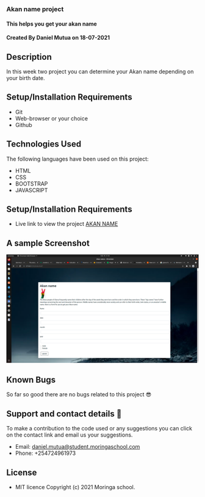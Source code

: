 ### Akan name project
#### This helps you get your akan name
#### Created By Daniel Mutua on 18-07-2021
## Description
In this week two project you can determine your Akan name depending on your birth date.
## Setup/Installation Requirements
* Git
* Web-browser or your choice
* Github

## Technologies Used
 The following languages have been used on this project:
 * HTML
 * CSS
 * BOOTSTRAP
 * JAVASCRIPT

## Setup/Installation Requirements

* Live link to view the project <a href="https://dan-mutua.github.io/akan-names/">AKAN NAME</a>
## A sample Screenshot
<img src="./assets/Screenshot from 2021-07-18 21-35-56.png" alt="screenshot" />



## Known Bugs
 So far so good there are no bugs related to this project 😎
## Support and contact details 🙂
To make a contribution to the code used or any suggestions you can click on the contact link and email us your suggestions.
* Email: daniel.mutua@student.moringaschool.com
* Phone: +254724961973
## License
* MIT licence Copyright (c) 2021 Moringa school.